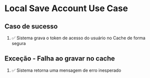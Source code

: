# Local Save Account Use Case

## Caso de sucesso
1. ✅ Sistema grava o token de acesso do usuário no Cache de forma segura

## Exceção - Falha ao gravar no cache
1. ✅ Sistema retorna uma mensagem de erro inesperado
